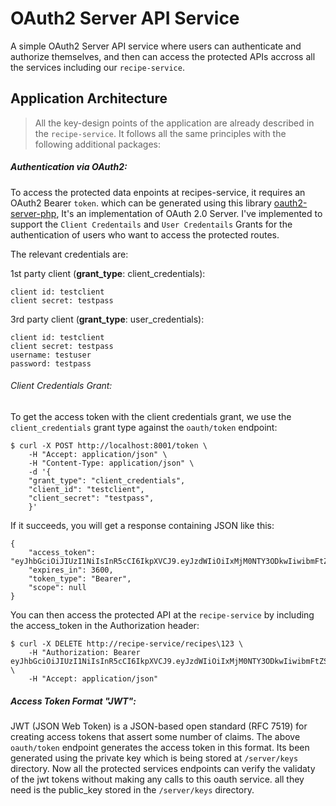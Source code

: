 # OAuth2 Server API Service

A simple OAuth2 Server API service where users can authenticate and authorize themselves, and then can access the protected APIs accross all the services including our `recipe-service`.

## Application Architecture

> All the key-design points of the application are already described in the `recipe-service`. It follows all the same principles with the following additional packages:

##### Authentication via OAuth2:

To access the protected data enpoints at recipes-service, it requires an OAuth2 Bearer `token`. which can be generated using this library [oauth2-server-php](https://github.com/bshaffer/oauth2-server-php), It's an implementation of OAuth 2.0 Server. I've implemented to support the `Client Credentails` and `User Credentails` Grants for the authentication of users who want to access the protected routes.

The relevant credentials are:

1st party client (**grant_type**: client_credentials):

```plain
client id: testclient
client secret: testpass
```

3rd party client (**grant_type**: user_credentials):

```plain
client id: testclient
client secret: testpass
username: testuser
password: testpass
```

###### Client Credentials Grant:

To get the access token with the client credentials grant, we use the `client_credentials` grant type against the `oauth/token` endpoint:

```
$ curl -X POST http://localhost:8001/token \
    -H "Accept: application/json" \
    -H "Content-Type: application/json" \
    -d '{
    "grant_type": "client_credentials",
    "client_id": "testclient",
    "client_secret": "testpass",
    }'
```


If it succeeds, you will get a response containing JSON like this:

```
{
    "access_token": "eyJhbGciOiJIUzI1NiIsInR5cCI6IkpXVCJ9.eyJzdWIiOiIxMjM0NTY3ODkwIiwibmFtZSI6IkpvaG4gRG9lIiwiaWF0IjoxNTE2MjM5MDIyfQ.SflKxwRJSMeKKF2QT4fwpMeJf36POk6yJV_adQssw5c",
    "expires_in": 3600,
    "token_type": "Bearer",
    "scope": null
}
```

You can then access the protected API at the `recipe-service` by including the access_token in the Authorization header:

```
$ curl -X DELETE http://recipe-service/recipes\123 \
    -H "Authorization: Bearer eyJhbGciOiJIUzI1NiIsInR5cCI6IkpXVCJ9.eyJzdWIiOiIxMjM0NTY3ODkwIiwibmFtZSI6IkpvaG4gRG9lIiwiaWF0IjoxNTE2MjM5MDIyfQ.SflKxwRJSMeKKF2QT4fwpMeJf36POk6yJV_adQssw5c" \
    -H "Accept: application/json"
```

##### Access Token Format "JWT":

JWT (JSON Web Token) is a JSON-based open standard (RFC 7519) for creating access tokens that assert some number of claims. The above `oauth/token` endpoint generates the access token in this format. Its been generated using the private key which is being stored at `/server/keys` directory. Now all the protected services endpoints can verify the validaty of the jwt tokens without making any calls to this oauth service. all they need is the public_key stored in the `/server/keys` directory.




